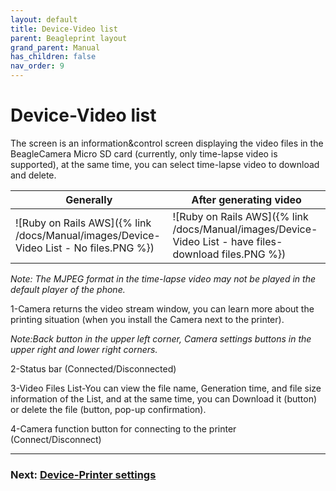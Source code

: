 ```yaml
---
layout: default
title: Device-Video list
parent: Beagleprint layout
grand_parent: Manual
has_children: false
nav_order: 9
---
```


# Device-Video list

The screen is an information&control screen displaying the video files in the BeagleCamera Micro SD card (currently, only time-lapse video is supported), at the same time, you can select time-lapse video to download and delete.

|Generally|After generating video|
|-|-|
|![Ruby on Rails AWS]({% link /docs/Manual/images/Device-Video List - No files.PNG %})|![Ruby on Rails AWS]({% link /docs/Manual/images/Device-Video List - have files- download files.PNG %})|

_Note: The MJPEG format in the time-lapse video may not be played in the default player of the phone._

1-Camera returns the video stream window, you can learn more about the printing situation (when you install the Camera next to the printer).

_Note:Back button in the upper left corner, Camera settings buttons in the upper right and lower right corners._

2-Status bar (Connected/Disconnected)

3-Video Files List-You can view the file name, Generation time, and file size information of the List, and at the same time, you can Download it (button) or delete the file (button, pop-up confirmation).

4-Camera function button for connecting to the printer (Connect/Disconnect)




---
### Next: [Device-Printer settings](/just-the-docs/docs/Manual/Beagleprint%20Device%20Printer%20settings)
